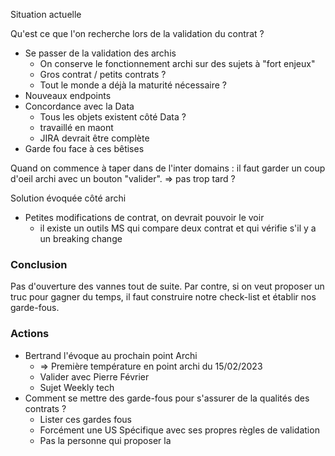 Situation actuelle

Qu'est ce que l'on recherche lors de la validation du contrat ?

- Se passer de la validation des archis
	- On conserve le fonctionnement archi sur des sujets à "fort enjeux"
	- Gros contrat / petits contrats ?
	- Tout le monde a déjà la maturité nécessaire ?
- Nouveaux endpoints
- Concordance avec la Data
	- Tous les objets existent côté Data ?
	- travaillé en maont
	- JIRA devrait être complète 
- Garde fou face à ces bêtises

Quand on commence à taper dans de l'inter domains : il faut garder un coup d'oeil archi avec un bouton "valider".
=> pas trop tard ?

Solution évoquée côté archi
- Petites modifications de contrat, on devrait pouvoir le voir
	- il existe un outils MS qui compare deux contrat et qui vérifie s'il y a un breaking change

### Conclusion

Pas d'ouverture des vannes tout de suite.
Par contre, si on veut proposer un truc pour gagner du temps, il faut construire notre check-list et établir nos garde-fous.

### Actions

- Bertrand l'évoque au prochain point Archi
	- => Première température en point archi du 15/02/2023
	- Valider avec Pierre Février
	- Sujet Weekly tech
- Comment se mettre des garde-fous pour s'assurer de la qualités des contrats ?
	- Lister ces gardes fous
	- Forcément une US Spécifique avec ses propres règles de validation
	- Pas la personne qui proposer la 



